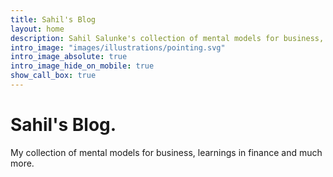 ```yaml
---
title: Sahil's Blog
layout: home
description: Sahil Salunke's collection of mental models for business, learnings in finance, communication skills, useful code and much more
intro_image: "images/illustrations/pointing.svg"
intro_image_absolute: true
intro_image_hide_on_mobile: true
show_call_box: true
---
```


# Sahil's Blog.

My collection of mental models for business, learnings in finance and much more.
